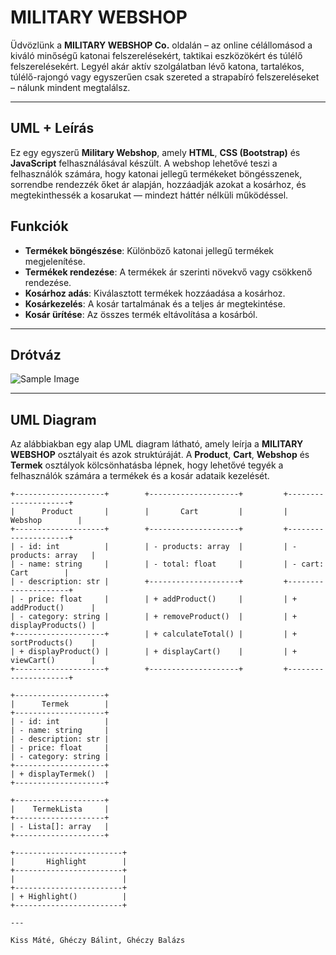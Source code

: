 # MILITARY WEBSHOP

Üdvözlünk a **MILITARY WEBSHOP Co.** oldalán – az online célállomásod a kiváló minőségű katonai felszerelésekért, taktikai eszközökért és túlélő felszerelésekért. Legyél akár aktív szolgálatban lévő katona, tartalékos, túlélő-rajongó vagy egyszerűen csak szereted a strapabíró felszereléseket – nálunk mindent megtalálsz.

---

## UML + Leírás

Ez egy egyszerű **Military Webshop**, amely **HTML**, **CSS (Bootstrap)** és **JavaScript** felhasználásával készült. A webshop lehetővé teszi a felhasználók számára, hogy katonai jellegű termékeket böngésszenek, sorrendbe rendezzék őket ár alapján, hozzáadják azokat a kosárhoz, és megtekinthessék a kosarukat — mindezt háttér nélküli működéssel.

## Funkciók

- **Termékek böngészése**: Különböző katonai jellegű termékek megjelenítése.
- **Termékek rendezése**: A termékek ár szerinti növekvő vagy csökkenő rendezése.
- **Kosárhoz adás**: Kiválasztott termékek hozzáadása a kosárhoz.
- **Kosárkezelés**: A kosár tartalmának és a teljes ár megtekintése.
- **Kosár ürítése**: Az összes termék eltávolítása a kosárból.

---

## Drótváz
![Sample Image](https://github.com/5t3x/Military-Webshop/issues/2#issue-3062619942)


---

## UML Diagram

Az alábbiakban egy alap UML diagram látható, amely leírja a **MILITARY WEBSHOP** osztályait és azok struktúráját. A **Product**, **Cart**, **Webshop** és **Termek** osztályok kölcsönhatásba lépnek, hogy lehetővé tegyék a felhasználók számára a termékek és a kosár adataik kezelését.

```plaintext
+--------------------+        +--------------------+         +---------------------+
|      Product       |        |       Cart         |         |      Webshop        |
+--------------------+        +--------------------+         +---------------------+
| - id: int          |        | - products: array  |         | - products: array   |
| - name: string     |        | - total: float     |         | - cart: Cart        |
| - description: str |        +--------------------+         +---------------------+
| - price: float     |        | + addProduct()     |         | + addProduct()      |
| - category: string |        | + removeProduct()  |         | + displayProducts() |
+--------------------+        | + calculateTotal() |         | + sortProducts()    |
| + displayProduct() |        | + displayCart()    |         | + viewCart()        |
+--------------------+        +--------------------+         +---------------------+

+--------------------+
|      Termek        |
+--------------------+
| - id: int          |
| - name: string     |
| - description: str |
| - price: float     |
| - category: string |
+--------------------+
| + displayTermek()  |
+--------------------+

+--------------------+
|    TermekLista     |
+--------------------+
| - Lista[]: array   |
+--------------------+

+------------------------+
|       Highlight        |
+------------------------+
|                        |
+------------------------+
| + Highlight()          |
+------------------------+

---

Kiss Máté, Ghéczy Bálint, Ghéczy Balázs
```
